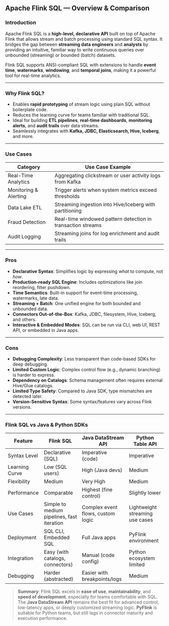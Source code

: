 ##  Apache Flink SQL — Overview & Comparison

###  Introduction

Apache Flink SQL is a **high-level, declarative API** built on top of Apache Flink that allows stream and batch processing using standard SQL syntax. It bridges the gap between **streaming data engineers** and **analysts** by providing an intuitive, familiar way to write continuous queries over unbounded (streaming) or bounded (batch) datasets.

Flink SQL supports ANSI-compliant SQL with extensions to handle **event time**, **watermarks**, **windowing**, and **temporal joins**, making it a powerful tool for real-time analytics.

---

###  Why Flink SQL?

* Enables **rapid prototyping** of stream logic using plain SQL without boilerplate code.
* Reduces the learning curve for teams familiar with traditional SQL.
* Ideal for building **ETL pipelines**, **real-time dashboards**, **monitoring alerts**, and **audit trails** over data streams.
* Seamlessly integrates with **Kafka, JDBC, Elasticsearch, Hive, Iceberg**, and more.

---

###  Use Cases

| Category              | Use Case Example                                            |
| --------------------- | ----------------------------------------------------------- |
| Real-Time Analytics   | Aggregating clickstream or user activity logs from Kafka    |
| Monitoring & Alerting | Trigger alerts when system metrics exceed thresholds        |
| Data Lake ETL         | Streaming ingestion into Hive/Iceberg with partitioning     |
| Fraud Detection       | Real-time windowed pattern detection in transaction streams |
| Audit Logging         | Streaming joins for log enrichment and audit trails         |

---

###  Pros

* **Declarative Syntax**: Simplifies logic by expressing *what* to compute, not *how*.
* **Production-ready SQL Engine**: Includes optimizations like join reordering, filter pushdown.
* **Time Semantics**: Built-in support for event-time processing, watermarks, late data.
* **Streaming + Batch**: One unified engine for both bounded and unbounded data.
* **Connectors Out-of-the-Box**: Kafka, JDBC, filesystem, Hive, Iceberg, and others.
* **Interactive & Embedded Modes**: SQL can be run via CLI, web UI, REST API, or embedded in Java apps.

---

###  Cons

* **Debugging Complexity**: Less transparent than code-based SDKs for deep debugging.
* **Limited Custom Logic**: Complex control flow (e.g., dynamic branching) is harder to express.
* **Dependency on Catalogs**: Schema management often requires external Hive/Glue catalogs.
* **Limited Type Safety**: Compared to Java SDK, type mismatches are detected later.
* **Version-Sensitive Syntax**: Some syntax/features vary across Flink versions.

---

###  Flink SQL vs Java & Python SDKs

| Feature        | Flink SQL                                  | Java DataStream API               | Python Table API                |
| -------------- | ------------------------------------------ | --------------------------------- | ------------------------------- |
| Syntax Level   | Declarative (SQL)                          | Imperative (code)                 | Imperative                      |
| Learning Curve | Low (SQL users)                            | High (Java devs)                  | Medium                          |
| Flexibility    | Medium                                     | Very High                         | Medium                          |
| Performance    | Comparable                                 | Highest (fine control)            | Slightly lower                  |
| Use Cases      | Simple to medium pipelines, fast iteration | Complex event flows, custom logic | Lightweight streaming use cases |
| Deployment     | SQL CLI, Embedded SQL                      | Full Java apps                    | PyFlink environment             |
| Integration    | Easy (with catalogs, connectors)           | Manual (code config)              | Python ecosystem limited        |
| Debugging      | Harder (abstracted)                        | Easier with breakpoints/logs      | Medium                          |

> **Summary**:
> Flink SQL excels in **ease of use**, **maintainability**, and **speed of development**, especially for teams comfortable with SQL.
> The **Java DataStream API** remains the best fit for advanced control, low-latency apps, or deeply customized streaming logic.
> **PyFlink** is suitable for Python teams, but still lags in connector maturity and execution performance.